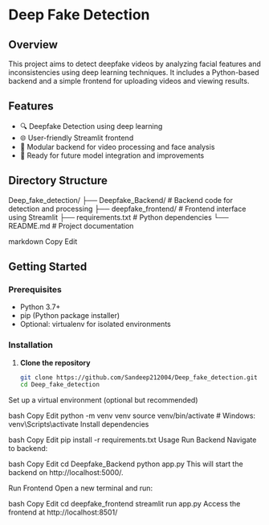 # Deep Fake Detection

## Overview

This project aims to detect deepfake videos by analyzing facial features and inconsistencies using deep learning techniques. It includes a Python-based backend and a simple frontend for uploading videos and viewing results.

## Features

- 🔍 Deepfake Detection using deep learning
- 🌐 User-friendly Streamlit frontend
- 🔧 Modular backend for video processing and face analysis
- 🧠 Ready for future model integration and improvements

## Directory Structure

Deep_fake_detection/
├── Deepfake_Backend/ # Backend code for detection and processing
├── deepfake_frontend/ # Frontend interface using Streamlit
├── requirements.txt # Python dependencies
└── README.md # Project documentation

markdown
Copy
Edit

## Getting Started

### Prerequisites

- Python 3.7+
- pip (Python package installer)
- Optional: virtualenv for isolated environments

### Installation

1. **Clone the repository**
   ```bash
   git clone https://github.com/Sandeep212004/Deep_fake_detection.git
   cd Deep_fake_detection
Set up a virtual environment (optional but recommended)

bash
Copy
Edit
python -m venv venv
source venv/bin/activate  # Windows: venv\Scripts\activate
Install dependencies

bash
Copy
Edit
pip install -r requirements.txt
Usage
Run Backend
Navigate to backend:

bash
Copy
Edit
cd Deepfake_Backend
python app.py
This will start the backend on http://localhost:5000/.

Run Frontend
Open a new terminal and run:

bash
Copy
Edit
cd deepfake_frontend
streamlit run app.py
Access the frontend at http://localhost:8501/
